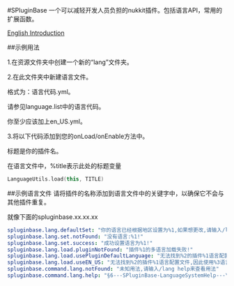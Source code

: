 #SPluginBase
一个可以减轻开发人员负担的nukkit插件。包括语言API，常用的扩展函数。

[English Introduction](README.md)

##示例用法

1.在资源文件夹中创建一个新的“lang”文件夹。

2.在此文件夹中新建语言文件。

格式为：语言代码.yml。

请参见language.list中的语言代码。

你至少应该加上en_US.yml。

3.将以下代码添加到您的onLoad/onEnable方法中。

标题是你的插件名。

在语言文件中，%title表示此处的标题变量
```kotlin
LanguageUtils.load(this, TITLE)
```
##示例语言文件
请将插件的名称添加到语言文件中的关键字中，以确保它不会与其他插件重复。

就像下面的spluginbase.xx.xx.xx
```yaml
spluginbase.lang.defaultSet: "你的语言已经根据地区设置为%1,如果想更改,请输入/lang list来查看语言列表,然后输入/lang set <语言代码> 来设置语言!"
spluginbase.lang.set.notFound: "没有语言:%1!"
spluginbase.lang.set.success: "成功设置语言为%1!"
spluginbase.lang.load.pluginNotFound: "插件%1的多语言加载失败!"
spluginbase.lang.load.usePluginDefaultLanguage: "无法找到%2的插件%1语言配置文件,因此使用%3的插件默认语言配置文件"
spluginbase.lang.load.useEN_US: "无法找到%2的插件%1语言配置文件,因此使用%3语言配置文件"
spluginbase.command.lang.notFound: "未知用法,请输入/lang help来查看用法"
spluginbase.command.lang.help: "§6---SPluginBase-LanguageSystemHelp---\n§a/lang set <语言代码> 设置语言\n§b/lang list 查看语言代码"
```